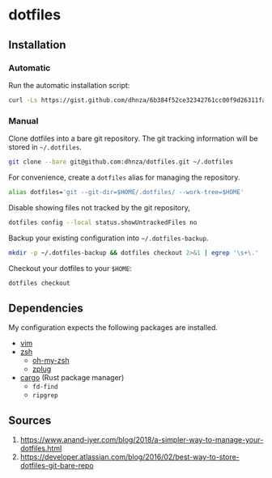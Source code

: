 # dotfiles 


## Installation


### Automatic

Run the automatic installation script:
```sh
curl -Ls https://gist.github.com/dhnza/6b384f52ce32342761cc00f9d26311fa/raw/dotfiles-init.sh | /bin/bash
```


### Manual

Clone dotfiles into a bare git repository. The git tracking information will be stored in `~/.dotfiles`.
```sh
git clone --bare git@github.com:dhnza/dotfiles.git ~/.dotfiles
```

For convenience, create a `dotfiles` alias for managing the repository.

```sh
alias dotfiles='git --git-dir=$HOME/.dotfiles/ --work-tree=$HOME'
```

Disable showing files not tracked by the git repository,
```sh
dotfiles config --local status.showUntrackedFiles no
```

Backup your existing configuration into `~/.dotfiles-backup`.
```sh
mkdir -p ~/.dotfiles-backup && dotfiles checkout 2>&1 | egrep '\s+\.' | xargs -i mv {} ~/.dotfiles-backup
```

Checkout your dotfiles to your `$HOME`:
```sh
dotfiles checkout 
```


## Dependencies

My configuration expects the following packages are installed.

- [vim](https://www.vim.org/download.php)
- [zsh](http://www.zsh.org)
    - [oh-my-zsh](https://github.com/ohmyzsh/ohmyzsh)
    - [zplug](https://github.com/zplug/zplug)
- [cargo](https://www.rust-lang.org/learn/get-started) (Rust package manager)
    - `fd-find`
    - `ripgrep`


## Sources

1. https://www.anand-iyer.com/blog/2018/a-simpler-way-to-manage-your-dotfiles.html
2. https://developer.atlassian.com/blog/2016/02/best-way-to-store-dotfiles-git-bare-repo
